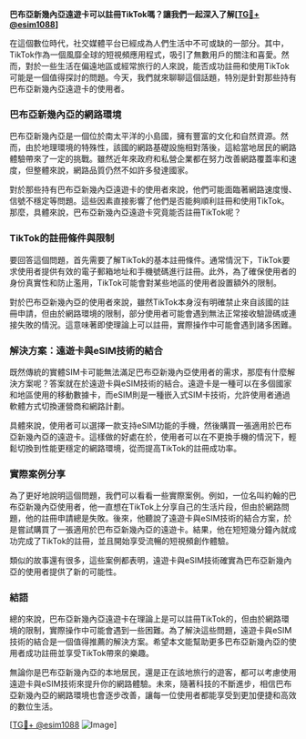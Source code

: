 **巴布亞新幾內亞遠遊卡可以註冊TikTok嗎？讓我們一起深入了解[[TG💪+ @esim1088](https://t.me/s/esim1088)]**

在這個數位時代，社交媒體平台已經成為人們生活中不可或缺的一部分。其中，TikTok作為一個風靡全球的短視頻應用程式，吸引了無數用戶的關注和喜愛。然而，對於一些生活在偏遠地區或經常旅行的人來說，能否成功註冊和使用TikTok可能是一個值得探討的問題。今天，我們就來聊聊這個話題，特別是針對那些持有巴布亞新幾內亞遠遊卡的使用者。

### 巴布亞新幾內亞的網路環境

巴布亞新幾內亞是一個位於南太平洋的小島國，擁有豐富的文化和自然資源。然而，由於地理環境的特殊性，該國的網路基礎設施相對落後，這給當地居民的網路體驗帶來了一定的挑戰。雖然近年來政府和私營企業都在努力改善網路覆蓋率和速度，但整體來說，網路品質仍然不如許多發達國家。

對於那些持有巴布亞新幾內亞遠遊卡的使用者來說，他們可能面臨著網路速度慢、信號不穩定等問題。這些因素直接影響了他們是否能夠順利註冊和使用TikTok。那麼，具體來說，巴布亞新幾內亞遠遊卡究竟能否註冊TikTok呢？

### TikTok的註冊條件與限制

要回答這個問題，首先需要了解TikTok的基本註冊條件。通常情況下，TikTok要求使用者提供有效的電子郵箱地址和手機號碼進行註冊。此外，為了確保使用者的身份真實性和防止濫用，TikTok可能會對某些地區的使用者設置額外的限制。

對於巴布亞新幾內亞的使用者來說，雖然TikTok本身沒有明確禁止來自該國的註冊申請，但由於網路環境的限制，部分使用者可能會遇到無法正常接收驗證碼或連接失敗的情況。這意味著即使理論上可以註冊，實際操作中可能會遇到諸多困難。

### 解決方案：遠遊卡與eSIM技術的結合

既然傳統的實體SIM卡可能無法滿足巴布亞新幾內亞使用者的需求，那麼有什麼解決方案呢？答案就在於遠遊卡與eSIM技術的結合。遠遊卡是一種可以在多個國家和地區使用的移動數據卡，而eSIM則是一種嵌入式SIM卡技術，允許使用者通過軟體方式切換運營商和網路計劃。

具體來說，使用者可以選擇一款支持eSIM功能的手機，然後購買一張適用於巴布亞新幾內亞的遠遊卡。這樣做的好處在於，使用者可以在不更換手機的情況下，輕鬆切換到性能更穩定的網路環境，從而提高TikTok的註冊成功率。

### 實際案例分享

為了更好地說明這個問題，我們可以看看一些實際案例。例如，一位名叫約翰的巴布亞新幾內亞使用者，他一直想在TikTok上分享自己的生活片段，但由於網路問題，他的註冊申請總是失敗。後來，他聽說了遠遊卡與eSIM技術的結合方案，於是嘗試購買了一張適用於巴布亞新幾內亞的遠遊卡。結果，他在短短幾分鐘內就成功完成了TikTok的註冊，並且開始享受流暢的短視頻創作體驗。

類似的故事還有很多，這些案例都表明，遠遊卡與eSIM技術確實為巴布亞新幾內亞的使用者提供了新的可能性。

### 結語

總的來說，巴布亞新幾內亞遠遊卡在理論上是可以註冊TikTok的，但由於網路環境的限制，實際操作中可能會遇到一些困難。為了解決這些問題，遠遊卡與eSIM技術的結合是一個值得推薦的解決方案。希望本文能幫助更多巴布亞新幾內亞的使用者成功註冊並享受TikTok帶來的樂趣。

無論你是巴布亞新幾內亞的本地居民，還是正在該地旅行的遊客，都可以考慮使用遠遊卡與eSIM技術來提升你的網路體驗。未來，隨著科技的不斷進步，相信巴布亞新幾內亞的網路環境也會逐步改善，讓每一位使用者都能享受到更加便捷和高效的數位生活。

[[TG💪+ @esim1088](https://t.me/s/esim1088) ![Image](https://i.postimg.cc/4NQfJmqS/Snipaste-2025-05-13-00-14-12.png)]